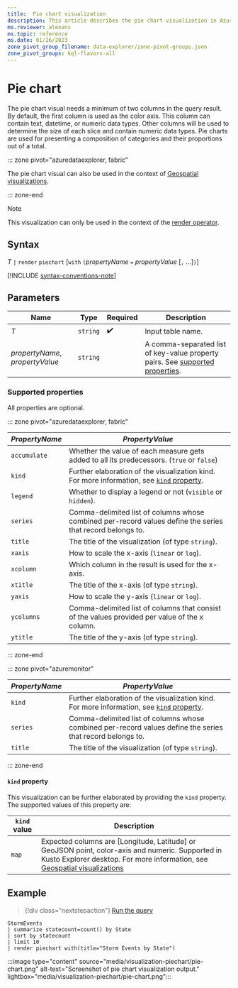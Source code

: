 ```yaml
---
title:  Pie chart visualization
description: This article describes the pie chart visualization in Azure Data Explorer.
ms.reviewer: alexans
ms.topic: reference
ms.date: 01/26/2023
zone_pivot_group_filename: data-explorer/zone-pivot-groups.json
zone_pivot_groups: kql-flavors-all
---
```

# Pie chart

The pie chart visual needs a minimum of two columns in the query result. By default, the first column is used as the color axis. This column can contain text, datetime, or numeric data types. Other columns will be used to determine the size of each slice and contain numeric data types. Pie charts are used for presenting a composition of categories and their proportions out of a total.

::: zone pivot="azuredataexplorer, fabric"

The pie chart visual can also be used in the context of [Geospatial visualizations](geospatial-visualizations.md).

::: zone-end

> [!NOTE]
> This visualization can only be used in the context of the [render operator](render-operator.md).

## Syntax

*T* `|` `render` `piechart` [`with` `(`*propertyName* `=` *propertyValue* [`,` ...]`)`]

[!INCLUDE [syntax-conventions-note](../../includes/syntax-conventions-note.md)]

## Parameters

| Name | Type | Required | Description |
| -- | -- | -- | -- |
| *T* | `string` |  :heavy_check_mark: | Input table name.
| *propertyName*, *propertyValue* | `string` | | A comma-separated list of key-value property pairs. See [supported properties](#supported-properties).|

### Supported properties

All properties are optional.

::: zone pivot="azuredataexplorer, fabric"

|*PropertyName*|*PropertyValue*                                                                   |
|--------------|----------------------------------------------------------------------------------|
|`accumulate`  |Whether the value of each measure gets added to all its predecessors. (`true` or `false`)|
|`kind`        |Further elaboration of the visualization kind.  For more information, see [`kind` property](#kind-property).                         |
|`legend`      |Whether to display a legend or not (`visible` or `hidden`).                       |
|`series`      |Comma-delimited list of columns whose combined per-record values define the series that record belongs to.|
|`title`       |The title of the visualization (of type `string`).                                |
|`xaxis`       |How to scale the x-axis (`linear` or `log`).                                      |
|`xcolumn`     |Which column in the result is used for the x-axis.                                |
|`xtitle`      |The title of the x-axis (of type `string`).                                       |
|`yaxis`       |How to scale the y-axis (`linear` or `log`).                                      |
|`ycolumns`    |Comma-delimited list of columns that consist of the values provided per value of the x column.|
|`ytitle`      |The title of the y-axis (of type `string`).                                       |

::: zone-end

::: zone pivot="azuremonitor"

|*PropertyName*|*PropertyValue*                                                                   |
|--------------|----------------------------------------------------------------------------------|
|`kind`        |Further elaboration of the visualization kind. For more information, see [`kind` property](#kind-property).                        |
|`series`      |Comma-delimited list of columns whose combined per-record values define the series that record belongs to.|
|`title`       |The title of the visualization (of type `string`).                                |

::: zone-end

#### `kind` property

This visualization can be further elaborated by providing the `kind` property.
The supported values of this property are:

| `kind` value | Description|
|---|---|
| `map` | Expected columns are [Longitude, Latitude] or GeoJSON point, color-axis and numeric. Supported in Kusto Explorer desktop. For more information, see [Geospatial visualizations](geospatial-visualizations.md)

## Example

> [!div class="nextstepaction"]
> <a href="https://dataexplorer.azure.com/clusters/help/databases/Samples?query=H4sIAAAAAAAAA0WNQQqFMBBD955icKU7PYBLT9ATVP+AA7aVaVQUD2/rB92EJDwSg6Cu39gjFhfF1TmrcjJFWPAYVo/u0aqm4SCT28wFRc4fRamdxQmobZJV9j9WWoTHySZ2F0wVBDN3pcmX9P98R8v6BgN8EaGKAAAA" target="_blank">Run the query</a>

```kusto
StormEvents
| summarize statecount=count() by State
| sort by statecount 
| limit 10
| render piechart with(title="Storm Events by State")
```

:::image type="content" source="media/visualization-piechart/pie-chart.png" alt-text="Screenshot of pie chart visualization output." lightbox="media/visualization-piechart/pie-chart.png":::